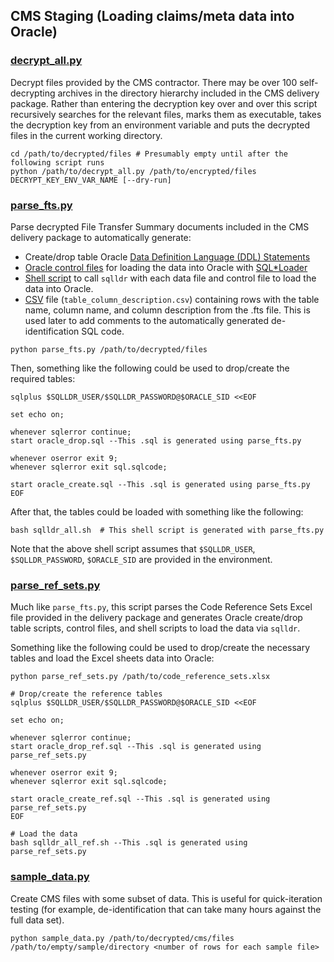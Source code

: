 ## CMS Staging (Loading claims/meta data into Oracle)
### [decrypt_all.py](decrypt_all.py)
Decrypt files provided by the CMS contractor.  There may be over 100 self-decrypting archives in the directory hierarchy included in the CMS delivery package.  Rather than entering the decryption key over and over this script recursively searches for the relevant files, marks them as executable, takes the decryption key from an environment variable and puts the decrypted files in the current working directory.
```
cd /path/to/decrypted/files # Presumably empty until after the following script runs
python /path/to/decrypt_all.py /path/to/encrypted/files DECRYPT_KEY_ENV_VAR_NAME [--dry-run]
```

### [parse_fts.py](parse_fts.py)
Parse decrypted File Transfer Summary documents included in the CMS delivery package to automatically generate:

* Create/drop table Oracle [Data Definition Language (DDL) Statements](https://docs.oracle.com/database/121/SQLRF/statements_1001.htm#SQLRF30001)
* [Oracle control files](https://docs.oracle.com/database/121/ADMIN/control.htm#ADMIN006) for loading the data into Oracle with [SQL*Loader](https://docs.oracle.com/cd/B28359_01/server.111/b28319/ldr_concepts.htm#g1013706)
* [Shell script](https://www.gnu.org/software/bash/) to call `sqlldr` with each data file and control file to load the data into Oracle.
* [CSV](https://en.wikipedia.org/wiki/Comma-separated_values) file (`table_column_description.csv`) containing rows with the table name, column name, and column description from the .fts file.  This is used later to add comments to the automatically generated de-identification SQL code.
```
python parse_fts.py /path/to/decrypted/files
```
Then, something like the following could be used to drop/create the required tables:
```
sqlplus $SQLLDR_USER/$SQLLDR_PASSWORD@$ORACLE_SID <<EOF

set echo on;

whenever sqlerror continue;
start oracle_drop.sql --This .sql is generated using parse_fts.py

whenever oserror exit 9;
whenever sqlerror exit sql.sqlcode;

start oracle_create.sql --This .sql is generated using parse_fts.py
EOF
```
After that, the tables could be loaded with something like the following:
```
bash sqlldr_all.sh  # This shell script is generated with parse_fts.py
```
Note that the above shell script assumes that `$SQLLDR_USER`, `$SQLLDR_PASSWORD`, `$ORACLE_SID` are provided in the environment.

### [parse\_ref_sets.py](parse_ref_sets.py)
Much like `parse_fts.py`, this script parses the Code Reference Sets Excel file provided in the delivery package and generates Oracle create/drop table scripts, control files, and shell scripts to load the data via `sqlldr`.

Something like the following could be used to drop/create the necessary tables and load the Excel sheets data into Oracle:
```
python parse_ref_sets.py /path/to/code_reference_sets.xlsx
```
```
# Drop/create the reference tables
sqlplus $SQLLDR_USER/$SQLLDR_PASSWORD@$ORACLE_SID <<EOF

set echo on;

whenever sqlerror continue;
start oracle_drop_ref.sql --This .sql is generated using parse_ref_sets.py

whenever oserror exit 9;
whenever sqlerror exit sql.sqlcode;

start oracle_create_ref.sql --This .sql is generated using parse_ref_sets.py
EOF
```
```
# Load the data
bash sqlldr_all_ref.sh --This .sql is generated using parse_ref_sets.py
```

### [sample\_data.py](sample_data.py)
Create CMS files with some subset of data.  This is useful for quick-iteration testing (for example, de-identification that can take many hours against the full data set).
```
python sample_data.py /path/to/decrypted/cms/files /path/to/empty/sample/directory <number of rows for each sample file>
```